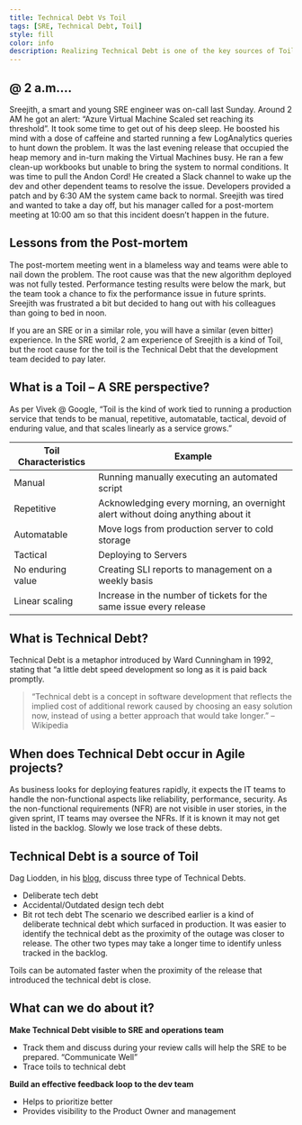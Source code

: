```yaml
---
title: Technical Debt Vs Toil
tags: [SRE, Technical Debt, Toil]
style: fill
color: info
description: Realizing Technical Debt is one of the key sources of Toil helps SRE Squads/teams to prioritize their automation efforts
---
```


## @ 2 a.m….
Sreejith, a smart and young SRE engineer was on-call last Sunday. Around 2 AM he got an alert: “Azure Virtual Machine Scaled set reaching its threshold”. It took some time to get out of his deep sleep. He boosted his mind with a dose of caffeine and started running a few LogAnalytics queries to hunt down the problem. It was the last evening release that occupied the heap memory and in-turn making the Virtual Machines busy. He ran a few clean-up workbooks but unable to bring the system to normal conditions. It was time to pull the Andon Cord! He created a Slack channel to wake up the dev and other dependent teams to resolve the issue. Developers provided a patch and by 6:30 AM the system came back to normal. Sreejith was tired and wanted to take a day off, but his manager called for a post-mortem meeting at 10:00 am so that this incident doesn’t happen in the future.

## Lessons from the Post-mortem
The post-mortem meeting went in a blameless way and teams were able to nail down the problem. The root cause was that the new algorithm deployed was not fully tested. Performance testing results were below the mark, but the team took a chance to fix the performance issue in future sprints. Sreejith was frustrated a bit but decided to hang out with his colleagues than going to bed in noon.

If you are an SRE or in a similar role, you will have a similar (even bitter) experience. In the SRE world, 2 am experience of Sreejith is a kind of Toil, but the root cause for the toil is the Technical Debt that the development team decided to pay later.

## What is a Toil – A SRE perspective?
As per Vivek @ Google, “Toil is the kind of work tied to running a production service that tends to be manual, repetitive, automatable, tactical, devoid of enduring value, and that scales linearly as a service grows.”


|Toil Characteristics |Example|
|-----------------------|-------|
|Manual	|Running manually executing an automated script|
|Repetitive	|Acknowledging every morning, an overnight alert without doing anything about it|
|Automatable	|Move logs from production server to cold storage|
|Tactical	|Deploying to Servers|
|No enduring value	|Creating SLI reports to management on a weekly basis|
|Linear scaling	|Increase in the number of tickets for the same issue every release|

## What is Technical Debt?
Technical Debt is a metaphor introduced by Ward Cunningham in 1992, stating that “a little debt speed development so long as it is paid back promptly.

> “Technical debt is a concept in software development that reflects the implied cost of additional rework caused by choosing an easy solution now, instead of using a better approach that would take longer.” – Wikipedia

## When does Technical Debt occur in Agile projects?
As business looks for deploying features rapidly, it expects the IT teams to handle the non-functional aspects like reliability, performance, security. As the non-functional requirements (NFR) are not visible in user stories, in the given sprint, IT teams may oversee the NFRs. If it is known it may not get listed in the backlog.  Slowly we lose track of these debts.

## Technical Debt is a source of Toil
Dag Liodden, in his [blog](https://hackernoon.com/there-are-3-main-types-of-technical-debt-heres-how-to-manage-them-4a3328a4c50c), discuss three type of Technical Debts.

* Deliberate tech debt
* Accidental/Outdated design tech debt
* Bit rot tech debt
The scenario we described earlier is a kind of deliberate technical debt which surfaced in production. It was easier to identify the technical debt as the proximity of the outage was closer to release. The other two types may take a longer time to identify unless tracked in the backlog.

Toils can be automated faster when the proximity of the release that introduced the technical debt is close.

## What can we do about it?
**Make Technical Debt visible to SRE and operations team**

* Track them and discuss during your review calls will help the SRE to be prepared. “Communicate Well”
* Trace toils to technical debt
 

**Build an effective feedback loop to the dev team**

* Helps to prioritize better
* Provides visibility to the Product Owner and management